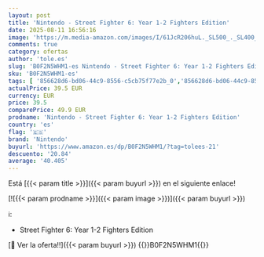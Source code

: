 ```yaml
---
layout: post
title: 'Nintendo - Street Fighter 6: Year 1-2 Fighters Edition'
date: 2025-08-11 16:56:16
image: 'https://m.media-amazon.com/images/I/61JcR206huL._SL500_._SL400_.jpg'
comments: true
category: ofertas
author: 'tole.es'
slug: 'B0F2N5WHM1-es Nintendo - Street Fighter 6: Year 1-2 Fighters Edition'
sku: 'B0F2N5WHM1-es'
tags: [ '856628d6-bd06-44c9-8556-c5cb75f77e2b_0','856628d6-bd06-44c9-8556-c5cb75f77e2b_1401','856628d6-bd06-44c9-8556-c5cb75f77e2b_301','856628d6-bd06-44c9-8556-c5cb75f77e2b_401','856628d6-bd06-44c9-8556-c5cb75f77e2b_4301','856628d6-bd06-44c9-8556-c5cb75f77e2b_5101','856628d6-bd06-44c9-8556-c5cb75f77e2b_9501','Arborist Merchandising Root','Hardware y juegos para Nintendo Switch 2','Juegos de Nintendo Switch 2','Nintendo Switch 2','Nintendo Switch 2 Games','Outlet Videojuegos','Self Service','Special Features Stores','Tienda Nintendo','Tienda Nintendo 2017','Tienda de consolas y videojuegos infantiles','Videojuegos','nintendo','🇪🇸', ]
actualPrice: 39.5 EUR
currency: EUR
price: 39.5
comparePrice: 49.9 EUR
prodname: 'Nintendo - Street Fighter 6: Year 1-2 Fighters Edition'
country: 'es'
flag: '🇪🇸'
brand: 'Nintendo'
buyurl: 'https://www.amazon.es/dp/B0F2N5WHM1/?tag=tolees-21'
descuento: '20.84'
average: '40.405'
---
```


Está [{{< param title >}}]({{< param buyurl >}}) en el siguiente enlace!

[![{{< param prodname >}}]({{< param image >}})]({{< param buyurl >}})

ℹ️:

- Street Fighter 6: Year 1-2 Fighters Edition

[🛒 Ver la oferta!!]({{< param buyurl >}})
{{<world>}}B0F2N5WHM1{{</world>}}
